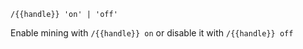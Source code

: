 
`/{{handle}} 'on' | 'off'`  

Enable mining with `/{{handle}} on` or disable it with `/{{handle}} off`